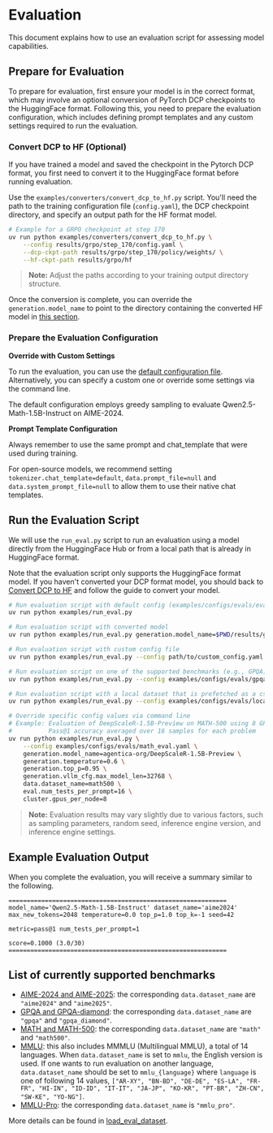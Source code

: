 # Evaluation

This document explains how to use an evaluation script for assessing model capabilities.

## Prepare for Evaluation

To prepare for evaluation, first ensure your model is in the correct format, which may involve an optional conversion of PyTorch DCP checkpoints to the HuggingFace format. Following this, you need to prepare the evaluation configuration, which includes defining prompt templates and any custom settings required to run the evaluation.

### Convert DCP to HF (Optional)
If you have trained a model and saved the checkpoint in the Pytorch DCP format, you first need to convert it to the HuggingFace format before running evaluation.

Use the `examples/converters/convert_dcp_to_hf.py` script. You'll need the path to the training configuration file (`config.yaml`), the DCP checkpoint directory, and specify an output path for the HF format model.

```sh
# Example for a GRPO checkpoint at step 170
uv run python examples/converters/convert_dcp_to_hf.py \
    --config results/grpo/step_170/config.yaml \
    --dcp-ckpt-path results/grpo/step_170/policy/weights/ \
    --hf-ckpt-path results/grpo/hf
```
> **Note:** Adjust the paths according to your training output directory structure.

Once the conversion is complete, you can override the `generation.model_name` to point to the directory containing the converted HF model in [this section](#run-the-evaluation-script).

### Prepare the Evaluation Configuration
**Override with Custom Settings**

To run the evaluation, you can use the [default configuration file](../../examples/configs/evals/eval.yaml). Alternatively, you can specify a custom one or override some settings via the command line.

The default configuration employs greedy sampling to evaluate Qwen2.5-Math-1.5B-Instruct on AIME-2024.

**Prompt Template Configuration**

Always remember to use the same prompt and chat_template that were used during training.

For open-source models, we recommend setting `tokenizer.chat_template=default`, `data.prompt_file=null` and `data.system_prompt_file=null` to allow them to use their native chat templates.

## Run the Evaluation Script

We will use the `run_eval.py` script to run an evaluation using a model directly from the HuggingFace Hub or from a local path that is already in HuggingFace format.

Note that the evaluation script only supports the HuggingFace format model. If you haven't converted your DCP format model, you should back to [Convert DCP to HF](#convert-dcp-to-hf-optional) and follow the guide to convert your model.

```sh
# Run evaluation script with default config (examples/configs/evals/eval.yaml)
uv run python examples/run_eval.py

# Run evaluation script with converted model
uv run python examples/run_eval.py generation.model_name=$PWD/results/grpo/hf

# Run evaluation script with custom config file
uv run python examples/run_eval.py --config path/to/custom_config.yaml

# Run evaluation script on one of the supported benchmarks (e.g., GPQA)
uv run python examples/run_eval.py --config examples/configs/evals/gpqa_eval.yaml

# Run evaluation script with a local dataset that is prefetched as a csv file.
uv run python examples/run_eval.py --config examples/configs/evals/local_eval.yaml

# Override specific config values via command line
# Example: Evaluation of DeepScaleR-1.5B-Preview on MATH-500 using 8 GPUs
#          Pass@1 accuracy averaged over 16 samples for each problem
uv run python examples/run_eval.py \
    --config examples/configs/evals/math_eval.yaml \
    generation.model_name=agentica-org/DeepScaleR-1.5B-Preview \
    generation.temperature=0.6 \
    generation.top_p=0.95 \
    generation.vllm_cfg.max_model_len=32768 \
    data.dataset_name=math500 \
    eval.num_tests_per_prompt=16 \
    cluster.gpus_per_node=8
```
> **Note:** Evaluation results may vary slightly due to various factors, such as sampling parameters, random seed, inference engine version, and inference engine settings.

## Example Evaluation Output

When you complete the evaluation, you will receive a summary similar to the following.

```
============================================================
model_name='Qwen2.5-Math-1.5B-Instruct' dataset_name='aime2024'
max_new_tokens=2048 temperature=0.0 top_p=1.0 top_k=-1 seed=42

metric=pass@1 num_tests_per_prompt=1

score=0.1000 (3.0/30)
============================================================
```

## List of currently supported benchmarks

- [AIME-2024 and AIME-2025](../../nemo_rl/data/datasets/eval_datasets/aime.py): the corresponding `data.dataset_name` are `"aime2024"` and `"aime2025"`.
- [GPQA and GPQA-diamond](../../nemo_rl/data/datasets/eval_datasets/gpqa.py): the corresponding `data.dataset_name` are `"gpqa"` and `"gpqa_diamond"`.
- [MATH and MATH-500](../../nemo_rl/data/datasets/eval_datasets/math.py): the corresponding `data.dataset_name` are `"math"` and `"math500"`.
- [MMLU](../../nemo_rl/data/datasets/eval_datasets/mmlu.py): this also includes MMMLU (Multilingual MMLU), a total of 14 languages. When `data.dataset_name` is set to `mmlu`, the English version is used. If one wants to run evaluation on another language, `data.dataset_name` should be set to `mmlu_{language}` where `language` is one of following 14 values, `["AR-XY", "BN-BD", "DE-DE", "ES-LA", "FR-FR", "HI-IN", "ID-ID", "IT-IT", "JA-JP", "KO-KR", "PT-BR", "ZH-CN", "SW-KE", "YO-NG"]`.
- [MMLU-Pro](../../nemo_rl/data/datasets/eval_datasets/mmlu_pro.py): the corresponding `data.dataset_name` is `"mmlu_pro"`.

More details can be found in [load_eval_dataset](../../nemo_rl/data/datasets/eval_datasets/__init__.py).
